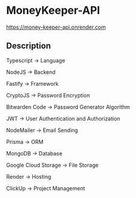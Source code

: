 # MoneyKeeper-API

https://money-keeper-api.onrender.com

## Description
Typescript -> Language

NodeJS -> Backend

Fastify -> Framework

CryptoJS -> Password Encryption

Bitwarden Code -> Password Generator Algorithm

JWT -> User Authentication and Authorization

NodeMailer -> Email Sending

Prisma -> ORM

MongoDB -> Database

Google Cloud Storage -> File Storage

Render -> Hosting

ClickUp -> Project Management